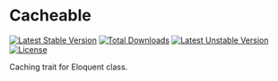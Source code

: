 # Cacheable

[![Latest Stable Version](https://poser.pugx.org/milax/cacheable/v/stable)](https://packagist.org/packages/milax/cacheable) [![Total Downloads](https://poser.pugx.org/milax/cacheable/downloads)](https://packagist.org/packages/milax/cacheable) [![Latest Unstable Version](https://poser.pugx.org/milax/cacheable/v/unstable)](https://packagist.org/packages/milax/cacheable) [![License](https://poser.pugx.org/milax/cacheable/license)](https://packagist.org/packages/milax/cacheable)

Caching trait for Eloquent class.